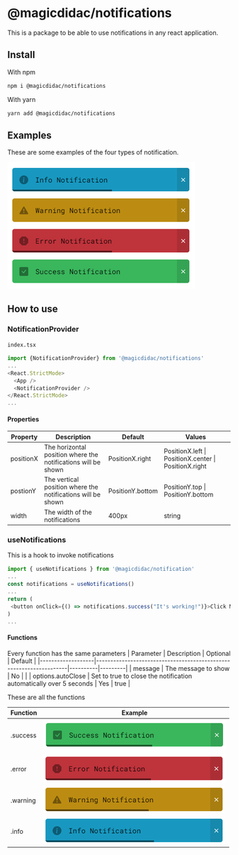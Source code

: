 # @magicdidac/notifications

This is a package to be able to use notifications in any react application.

## Install

With npm
```sh
npm i @magicdidac/notifications
```

With yarn
```sh
yarn add @magicdidac/notifications
```

## Examples

These are some examples of the four types of notification.

![screenshoot]


## How to use

### NotificationProvider

`index.tsx`
```js
import {NotificationProvider} from '@magicdidac/notifications'
...
<React.StrictMode>
  <App />
  <NotificationProvider />
</React.StrictMode>
...
```

#### Properties

| Property  | Description                                                   | Default          | Values                                                |
|-----------|---------------------------------------------------------------|------------------|-------------------------------------------------------|
| positionX | The horizontal position where the notifications will be shown | PositionX.right  | PositionX.left \| PositionX.center \| PositionX.right |
| postionY  | The vertical position where the notifications will be shown   | PositionY.bottom | PositionY.top \| PositionY.bottom                     |
| width     | The width of the notifications                                | 400px            | string                                                |

### useNotifications

This is a hook to invoke notifications

```js
import { useNotifications } from '@magicdidac/notification'
...
const notifications = useNotifications()
...
return (
 <button onClick={() => notifications.success("It's working!")}>Click Me!</button>
)
...
```

#### Functions

Every function has the same parameters
| Parameter         | Description                                                        | Optional | Default |
|-------------------|--------------------------------------------------------------------|----------|---------|
| message           | The message to show                                                |    No    |         |
| options.autoClose | Set to true to close the notification automatically over 5 seconds |    Yes   | true    |

These are all the functions

| Function |  Example |
|----------|----------|
| .success |![success]|
| .error   |![error]  |
| .warning |![warning]|
| .info    |![info]   |

[screenshoot]: images/screenshoot.png
[success]: images/success.png
[error]: images/error.png
[warning]: images/warning.png
[info]: images/info.png